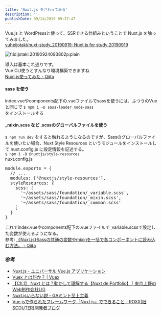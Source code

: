 ```yaml
---
title: 'Nuxt.js をさわってみる'
description: ''
publishDate: 09/24/2019 09:37:47
---
```


<p>Vue.js と WordPressと使って、SSRできる仕組みということで Nuxt.js を触ってみました。<br/>
<a href="https://github.com/yuheijotaki/nuxt-study_20190919">yuheijotaki/nuxt-study_20190919: Nuxt.js for study 20190919</a></p>

<p><span itemscope itemtype="http://schema.org/Photograph"><img src="/images/hatena/20190924093802.png" alt="f:id:jotaki:20190924093802p:plain" title="f:id:jotaki:20190924093802p:plain" class="hatena-fotolife" itemprop="image"></span></p>

<p>導入は基本これ通りです。<br/>
Vue CLI使うとすんなり環境構築できますね<br/>
<a href="https://qiita.com/_takeshi_24/items/224d00e5a026dbb76716">Nuxt.js使ってみた - Qiita</a></p>

<h4>sass を使う</h4>

<p>index.vueやcomponents配下の.vueファイルでsassを使うには、ふつうのVueと同じで
<code>$ npm i -D sass-loader node-sass</code><br/>
をインストールする</p>

<h4>_mixin.scss など .scssのグローバルファイルを使う</h4>

<p><code>$ npm run dev</code> をすると触れるようになるのですが、Sassのグローバルファイルを使いたい場合、Nuxt Style Resources というモジュールをインストールして nuxt.config.js に設定情報を記述する。<br/>
<code>$ npm i -D @nuxtjs/style-resources</code><br/>
nuxt.config.js</p>

<pre class="code lang-javascript" data-lang="javascript" data-unlink>module.exports = <span class="synIdentifier">{</span>
  <span class="synComment">// ...</span>
  modules: <span class="synIdentifier">[</span><span class="synConstant">'@nuxtjs/style-resources'</span><span class="synIdentifier">]</span>,
  styleResources: <span class="synIdentifier">{</span>
    scss: <span class="synIdentifier">[</span>
      <span class="synConstant">'~/assets/sass/foundation/_variable.scss'</span>,
      <span class="synConstant">'~/assets/sass/foundation/_mixin.scss'</span>,
      <span class="synConstant">'~/assets/sass/foundation/_common.scss'</span>
    <span class="synIdentifier">]</span>
  <span class="synIdentifier">}</span>
<span class="synIdentifier">}</span>
</pre>

<p>これでindex.vueやcomponents配下の.vueファイルで_variable.scssで設定した変数が使えるようになる。<br/>
参考: <a href="https://qiita.com/uto-usui/items/6b745203fa6fad577877">《Nuxt.js》Sassの共通の変数やmixinを一括で各コンポーネントに読み込む方法。 - Qiita</a></p>

<h3>参考</h3>

<ul>
<li><a href="https://ja.nuxtjs.org/">Nuxt.js - ユニバーサル Vue.js アプリケーション</a></li>
<li><a href="https://vuex.vuejs.org/ja/">Vuex とは何か？ | Vuex</a></li>
<li><a href="https://liginc.co.jp/449551">【Ch.1】 Nuxt とは？動かして理解する【Nuxt de Portfolio】 | 東京上野のWeb制作会社LIG</a></li>
<li><a href="https://uyamazak.hatenablog.com/entry/2018/08/15/124952">Nuxt.jsいらない説 - GAミント至上主義</a></li>
<li><a href="https://techblog.scouter.co.jp/entry/2017/11/13/120000">Vue.jsで作られたフレームワーク「Nuxt.js」でできること - ROXX(旧SCOUTER)開発者ブログ</a></li>
</ul>
